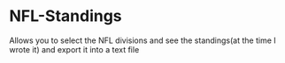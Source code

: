 # NFL-Standings
Allows you to select the NFL divisions and see the standings(at the time I wrote it) and export it into a text file
